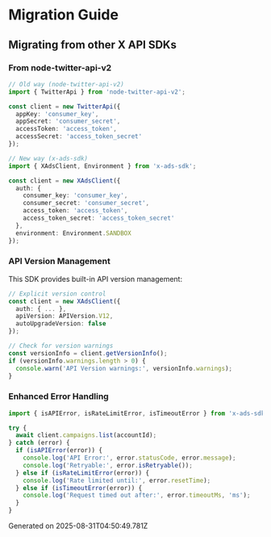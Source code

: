 # Migration Guide

## Migrating from other X API SDKs

### From node-twitter-api-v2

```typescript
// Old way (node-twitter-api-v2)
import { TwitterApi } from 'node-twitter-api-v2';

const client = new TwitterApi({
  appKey: 'consumer_key',
  appSecret: 'consumer_secret',
  accessToken: 'access_token',
  accessSecret: 'access_token_secret'
});

// New way (x-ads-sdk)
import { XAdsClient, Environment } from 'x-ads-sdk';

const client = new XAdsClient({
  auth: {
    consumer_key: 'consumer_key',
    consumer_secret: 'consumer_secret',
    access_token: 'access_token',
    access_token_secret: 'access_token_secret'
  },
  environment: Environment.SANDBOX
});
```

### API Version Management

This SDK provides built-in API version management:

```typescript
// Explicit version control
const client = new XAdsClient({
  auth: { ... },
  apiVersion: APIVersion.V12,
  autoUpgradeVersion: false
});

// Check for version warnings
const versionInfo = client.getVersionInfo();
if (versionInfo.warnings.length > 0) {
  console.warn('API Version warnings:', versionInfo.warnings);
}
```

### Enhanced Error Handling

```typescript
import { isAPIError, isRateLimitError, isTimeoutError } from 'x-ads-sdk';

try {
  await client.campaigns.list(accountId);
} catch (error) {
  if (isAPIError(error)) {
    console.log('API Error:', error.statusCode, error.message);
    console.log('Retryable:', error.isRetryable());
  } else if (isRateLimitError(error)) {
    console.log('Rate limited until:', error.resetTime);
  } else if (isTimeoutError(error)) {
    console.log('Request timed out after:', error.timeoutMs, 'ms');
  }
}
```

Generated on 2025-08-31T04:50:49.781Z
